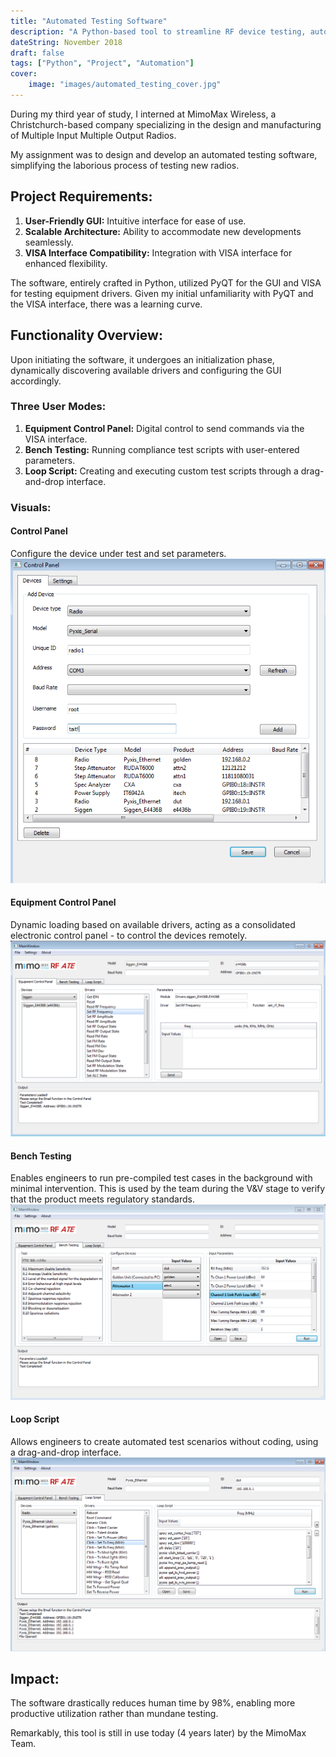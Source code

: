 ```yaml
---
title: "Automated Testing Software"
description: "A Python-based tool to streamline RF device testing, automating tasks and reducing manual effort."
dateString: November 2018
draft: false
tags: ["Python", "Project", "Automation"]
cover:
    image: "images/automated_testing_cover.jpg"
---
```


During my third year of study, I interned at MimoMax Wireless, a Christchurch-based company specializing in the design and manufacturing of Multiple Input Multiple Output Radios.

My assignment was to design and develop an automated testing software, simplifying the laborious process of testing new radios.

## Project Requirements:

1. **User-Friendly GUI:** Intuitive interface for ease of use.
2. **Scalable Architecture:** Ability to accommodate new developments seamlessly.
3. **VISA Interface Compatibility:** Integration with VISA interface for enhanced flexibility.

The software, entirely crafted in Python, utilized PyQT for the GUI and VISA for testing equipment drivers. Given my initial unfamiliarity with PyQT and the VISA interface, there was a learning curve.

## Functionality Overview:

Upon initiating the software, it undergoes an initialization phase, dynamically discovering available drivers and configuring the GUI accordingly.

### Three User Modes:

1. **Equipment Control Panel:** Digital control to send commands via the VISA interface.
2. **Bench Testing:** Running compliance test scripts with user-entered parameters.
3. **Loop Script:** Creating and executing custom test scripts through a drag-and-drop interface.

### Visuals:

#### Control Panel
Configure the device under test and set parameters.
![Control Panel](images/automated_testing_control_panel.jpg)

#### Equipment Control Panel
Dynamic loading based on available drivers, acting as a consolidated electronic control panel - to control the devices remotely.
![Equipment Control Panel](images/automated_testing_equipment_control_panel.jpg)

#### Bench Testing
Enables engineers to run pre-compiled test cases in the background with minimal intervention. This is used by the team during the V&V stage to verify that the product meets regulatory standards.
![Bench Testing](images/automated_testing_benchtest.jpg)

#### Loop Script
Allows engineers to create automated test scenarios without coding, using a drag-and-drop interface.
![Loop Script](images/automated_testing_loop_script_panel.jpg)

## Impact:

The software drastically reduces human time by 98%, enabling more productive utilization rather than mundane testing.

Remarkably, this tool is still in use today (4 years later) by the MimoMax Team.
